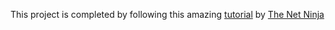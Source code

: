 This project is completed by following this amazing [tutorial](https://www.youtube.com/watch?v=j942wKiXFu8&list=PL4cUxeGkcC9gZD-Tvwfod2gaISzfRiP9d&index=1) by [The Net Ninja](https://www.youtube.com/c/TheNetNinja)
